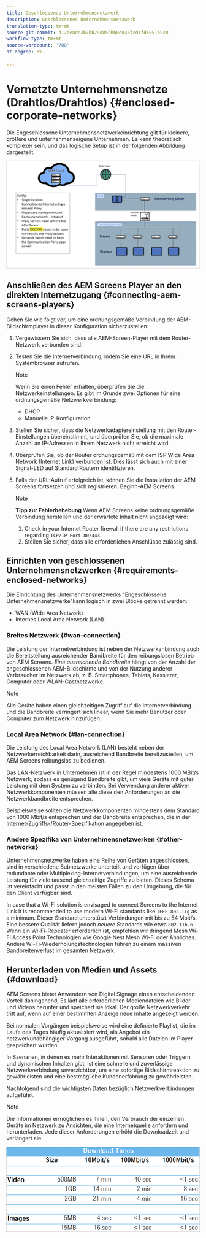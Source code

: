 ```yaml
---
title: Geschlossenes Unternehmensnetzwerk
description: Geschlossenes Unternehmensnetzwerk
translation-type: tm+mt
source-git-commit: d12de8de2b7bb29d85ebb0e046f2d1fd5051e928
workflow-type: tm+mt
source-wordcount: '708'
ht-degree: 6%

---
```



# Vernetzte Unternehmensnetze (Drahtlos/Drahtlos) {#enclosed-corporate-networks}

Die Engeschlossene Unternehmensnetzwerkeinrichtung gilt für kleinere, größere und unternehmenseigene Unternehmen. Es kann theoretisch komplexer sein, und das logische Setup ist in der folgenden Abbildung dargestellt.

![](/help/using/assets/enclosed-network-1.png)


## Anschließen des AEM Screens Player an den direkten Internetzugang {#connecting-aem-screens-players}

Gehen Sie wie folgt vor, um eine ordnungsgemäße Verbindung der AEM-Bildschirmplayer in dieser Konfiguration sicherzustellen:

1. Vergewissern Sie sich, dass alle AEM-Screen-Player mit dem Router-Netzwerk verbunden sind.
1. Testen Sie die Internetverbindung, indem Sie eine URL in Ihrem Systembrowser aufrufen.

   >[!NOTE]
   >Wenn Sie einen Fehler erhalten, überprüfen Sie die Netzwerkeinstellungen. Es gibt im Grunde zwei Optionen für eine ordnungsgemäße Netzwerkverbindung:
   >* DHCP
   >* Manuelle IP-Konfiguration


1. Stellen Sie sicher, dass die Netzwerkadaptereinstellung mit den Router-Einstellungen übereinstimmt, und überprüfen Sie, ob die maximale Anzahl an IP-Adressen in Ihrem Netzwerk nicht erreicht wird.

1. Überprüfen Sie, ob der Router ordnungsgemäß mit dem ISP Wide Area Network (Internet Link) verbunden ist. Dies lässt sich auch mit einer Signal-LED auf Standard Routern identifizieren.
1. Falls der URL-Aufruf erfolgreich ist, können Sie die Installation der AEM Screens fortsetzen und sich registrieren. Beginn-AEM Screens.

   >[!NOTE]
   >**Tipp zur Fehlerbehebung**
   >Wenn AEM Screens keine ordnungsgemäße Verbindung herstellen und der erwartete Inhalt nicht angezeigt wird:
   >
   >1. Check in your Internet Router firewall if there are any restrictions regarding `TCP/IP Port 80/443`.
   >1. Stellen Sie sicher, dass alle erforderlichen Anschlüsse zulässig sind.


## Einrichten von geschlossenen Unternehmensnetzwerken {#requirements-enclosed-networks}

Die Einrichtung des Unternehmensnetzwerks &quot;Engeschlossene Unternehmensnetzwerke&quot;kann logisch in zwei Blöcke getrennt werden:

* WAN (Wide Area Network)
* Internes Local Area Network (LAN).

### Breites Netzwerk {#wan-connection}

Die Leistung der Internetverbindung ist neben der Netzwerkanbindung auch die Bereitstellung ausreichender Bandbreite für den reibungslosen Betrieb von AEM Screens.
*Eine ausreichende Bandbreite* hängt von der Anzahl der angeschlossenen AEM-Bildschirme und von der Nutzung anderer Verbraucher im Netzwerk ab, z. B. Smartphones, Tablets, Kassierer, Computer oder WLAN-Gastnetzwerke.

>[!NOTE]
>Alle Geräte haben einen gleichzeitigen Zugriff auf die Internetverbindung und die Bandbreite verringert sich linear, wenn Sie mehr Benutzer oder Computer zum Netzwerk hinzufügen.

### Local Area Network {#lan-connection}

Die Leistung des Local Area Network (LAN) besteht neben der Netzwerkerreichbarkeit darin, ausreichend Bandbreite bereitzustellen, um AEM Screens reibungslos zu bedienen.

Das LAN-Netzwerk in Unternehmen ist in der Regel mindestens 1000 MBit/s Netzwerk, sodass es genügend Bandbreite gibt, um viele Geräte mit guter Leistung mit dem System zu verbinden. Bei Verwendung anderer aktiver Netzwerkkomponenten müssen alle diese den Anforderungen an die Netzwerkbandbreite entsprechen.

Beispielsweise sollten die Netzwerkkomponenten mindestens dem Standard von 1000 Mbit/s entsprechen und der Bandbreite entsprechen, die in der Internet-Zugriffs-/Router-Spezifikation angegeben ist.

### Andere Spezifika von Unternehmensnetzwerken {#other-networks}

Unternehmensnetzwerke haben eine Reihe von Geräten angeschlossen, sind in verschiedene Subnetzwerke unterteilt und verfügen über redundante oder Multiplexing-Internetverbindungen, um eine ausreichende Leistung für viele tausend gleichzeitige Zugriffe zu bieten.
Dieses Schema ist vereinfacht und passt in den meisten Fällen zu den Umgebung, die für den Client verfügbar sind.

In case that a Wi-Fi solution is envisaged to connect Screens to the Internet Link it is recommended to use modern Wi-Fi standards like `IEEE 802.11g` as a minimum. Dieser Standard unterstützt Verbindungen mit bis zu 54 Mbit/s. Eine bessere Qualität liefern jedoch *neuere* Standards wie etwa `802.11h-n` Wenn ein Wi-Fi-Repeater erforderlich ist, empfehlen wir dringend Mesh Wi-Fi Access Point Technologien wie Google Nest Mesh Wi-Fi oder Ähnliches.
Andere Wi-Fi-Wiederholungstechnologien führen zu einem massiven Bandbreitenverlust im gesamten Netzwerk.

## Herunterladen von Medien und Assets {#download}

AEM Screens bietet Anwendern von Digital Signage einen entscheidenden Vorteil dahingehend, Es lädt alle erforderlichen Mediendateien wie Bilder und Videos herunter und speichert sie lokal. Der große Netzwerkverkehr tritt auf, wenn auf einer bestimmten Anzeige neue Inhalte angezeigt werden.

Bei normalen Vorgängen beispielsweise wird eine definierte Playlist, die im Laufe des Tages häufig aktualisiert wird, als Angebot ein netzwerkunabhängiger Vorgang ausgeführt, sobald alle Dateien im Player gespeichert wurden.

In Szenarien, in denen es mehr Interaktionen mit Sensoren oder Triggern und dynamischen Inhalten gibt, ist eine schnelle und zuverlässige Netzwerkverbindung unverzichtbar, um eine sofortige Bildschirmreaktion zu gewährleisten und eine bestmögliche Kundenerfahrung zu gewährleisten.

Nachfolgend sind die wichtigsten Daten bezüglich Netzwerkverbindungen aufgeführt.

>[!NOTE]
>Die Informationen ermöglichen es Ihnen, den Verbrauch der einzelnen Geräte im Netzwerk zu Ansichten, die eine Internetquelle anfordern und herunterladen. Jede dieser Anforderungen erhöht die Downloadzeit und verlängert sie.

![](/help/using/assets/enclosed-network-download.png)